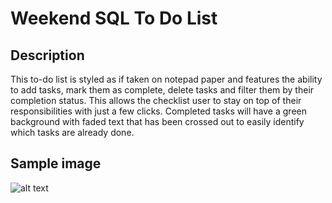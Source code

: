# Weekend SQL To Do List

## Description

This to-do list is styled as if taken on notepad paper and features the ability to add tasks, mark them as complete, delete tasks and filter them by their completion status. This allows the checklist user to stay on top of their responsibilities with just a few clicks. 
Completed tasks will have a green background with faded text that has been crossed out to easily identify which tasks are already done.

## Sample image

![alt text](https://github.com/WSalinas315/weekend-sql-to-do-list/ToDoSample.png?raw=true)